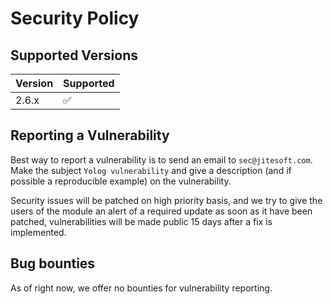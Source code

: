 # Security Policy

## Supported Versions

| Version | Supported          |
| ------- | ------------------ |
| 2.6.x   | :white_check_mark: |

## Reporting a Vulnerability

Best way to report a vulnerability is to send an email to `sec@jitesoft.com`.  
Make the subject `Yolog vulnerability` and give a description (and if possible a reproducible example) on the vulnerability.

Security issues will be patched on high priority basis, and we try to give the users of the module an alert of a required update
as soon as it have been patched, vulnerabilities will be made public 15 days after a fix is implemented.

## Bug bounties

As of right now, we offer no bounties for vulnerability reporting.
